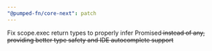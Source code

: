 ```yaml
---
"@pumped-fn/core-next": patch
---
```


Fix scope.exec return types to properly infer Promised<S> instead of any, providing better type safety and IDE autocomplete support

